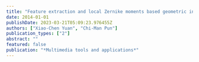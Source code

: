 ```yaml
---
title: "Feature extraction and local Zernike moments based geometric invariant watermarking"
date: 2014-01-01
publishDate: 2023-03-21T05:09:23.976455Z
authors: ["Xiao-Chen Yuan", "Chi-Man Pun"]
publication_types: ["2"]
abstract: ""
featured: false
publication: "*Multimedia tools and applications*"
---
```


